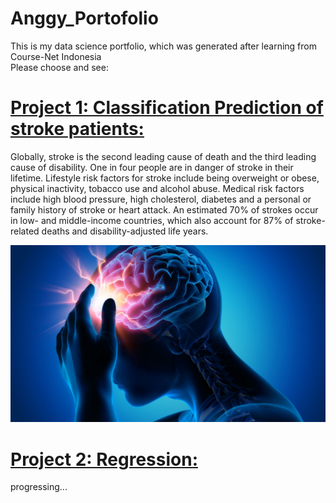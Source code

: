 # Anggy_Portofolio
<p>This is my data science portfolio, which was generated after learning from Course-Net Indonesia<br>
Please choose and see:</p>

# [Project 1: Classification Prediction of stroke patients:](https://github.com/Anggytriputra/Anggy_Portofolio/tree/main/Project_1)
Globally, stroke is the second leading cause of death and the third leading cause of disability. One in four people are in danger of stroke in their lifetime. Lifestyle risk factors for stroke include being overweight or obese, physical inactivity, tobacco use and alcohol abuse. Medical risk factors include high blood pressure, high cholesterol, diabetes and a personal or family history of stroke or heart attack. An estimated 70% of strokes occur in low- and middle-income countries, which also account for 87% of stroke-related deaths and disability-adjusted life years.

![alt text](https://github.com/Anggytriputra/Anggy_Portofolio/blob/main/Project_1/images/brainomixstroke.png)

# [Project 2: Regression:](https://github.com/Anggytriputra/Anggy_Portofolio/tree/main/project_2)
progressing...

